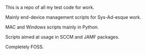 This is a repo of all my test code for work.

Mainly end-device management scripts for Sys-Ad-esque work.

MAC and Windows scripts mainly in Python.

Scripts aimed at usage in SCCM and JAMF packages.

Completely FOSS.
